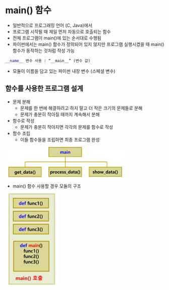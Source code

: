 # main() 함수
- 일반적으로 프로그래밍 언어 (C, Java)에서
- 프로그램 시작될 때 제일 먼저 자동으로 호출되는 함수
- 전체 프로그램이 main()에 있는 순서대로 수행됨
- 파이썬에서는 main() 함수가 정의되어 있지 않지만  프로그램 실행시켰을 때 main() 함수가 동작하는 것처럼 작성 가능
```python
__name__ 변수 사용 : “__main__” (변수 값)
```
- 모듈이 이름을 담고 있는 파이썬 내장 변수 (스페셜 변수)

## 함수를 사용한 프로그램 설계
- 문제 분해
    - 문제를 한 번에 해결하려고 하지 말고 더 작은 크기의 문제들로 분해
    - 문제가 충분히 작아질 때까지 계속해서 분해 
- 함수로 작성
    - 문제가 충분히 작아지면 각각의 문제를 함수로 작성 
- 함수 조립
    - 이들 함수들을 조립하면 최종 프로그램 완성 

![main_design](image/main_design.png)

-  main() 함수 사용할 경우 모듈의 구조

![main_module_structure](image/main_module_structure.png)

